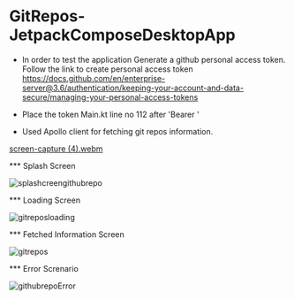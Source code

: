 # GitRepos-JetpackComposeDesktopApp
* In order to test the application Generate a github personal access token.
 Follow the link to create personal access token https://docs.github.com/en/enterprise-server@3.6/authentication/keeping-your-account-and-data-secure/managing-your-personal-access-tokens
* Place the token Main.kt line no 112 after 'Bearer '


* Used Apollo client for fetching git repos information.

[screen-capture (4).webm](https://github.com/rohan9521/GitRepos-JetpackComposeDesktopApp/assets/43091846/2f85f476-d5a6-43ee-b958-a94d538ba6ac)

*** Splash Screen

![splashcreengithubrepo](https://github.com/rohan9521/GitRepos-JetpackComposeDesktopApp/assets/43091846/0d544c50-96b7-401d-9387-013b9cc4cf5a)

*** Loading Screen

![gitreposloading](https://github.com/rohan9521/GitRepos-JetpackComposeDesktopApp/assets/43091846/5a8b747d-9c3f-41f1-ab0c-9e240d41d502)

*** Fetched Information Screen

![gitrepos](https://github.com/rohan9521/GitRepos-JetpackComposeDesktopApp/assets/43091846/e4b68287-2bd4-4577-ac68-0738b394d049)

*** Error Screnario

![githubrepoError](https://github.com/rohan9521/GitRepos-JetpackComposeDesktopApp/assets/43091846/2e456ec6-3368-4f64-936f-155d435e28b1)

